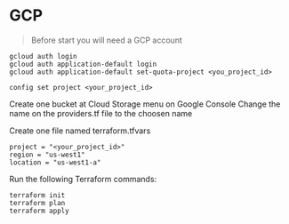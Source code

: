 # GCP

> Before start you will need a GCP account

```
gcloud auth login
gcloud auth application-default login
gcloud auth application-default set-quota-project <you_project_id>

config set project <your_project_id>
```

Create one bucket at Cloud Storage menu on Google Console
Change the name on the providers.tf file to the choosen name

Create one file named terraform.tfvars
```
project = "<your_project_id>"
region = "us-west1"
location = "us-west1-a"
```

Run the following Terraform commands:
```
terraform init
terraform plan
terraform apply
```